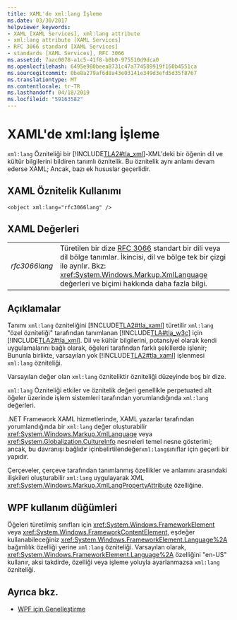 ```yaml
---
title: XAML'de xml:lang İşleme
ms.date: 03/30/2017
helpviewer_keywords:
- XAML [XAML Services], xml:lang attribute
- xml:lang attribute [XAML Services]
- RFC 3066 standard [XAML Services]
- standards [XAML Services], RFC 3066
ms.assetid: 7aac0078-a1c5-41f8-b8b0-975510d9dca0
ms.openlocfilehash: 6495e980beea8731c47a774589919f160b4551ca
ms.sourcegitcommit: 0be8a279af6d8a43e03141e349d3efd5d35f8767
ms.translationtype: MT
ms.contentlocale: tr-TR
ms.lasthandoff: 04/18/2019
ms.locfileid: "59163582"
---
```

# <a name="xmllang-handling-in-xaml"></a>XAML'de xml:lang İşleme
`xml:lang` Özniteliği bir [!INCLUDE[TLA2#tla_xml](../../../includes/tla2sharptla-xml-md.md)]-XML'deki bir öğenin dil ve kültür bilgilerini bildiren tanımlı öznitelik. Bu öznitelik aynı anlamı devam ederse XAML; Ancak, bazı ek hususlar geçerlidir.  
  
## <a name="xaml-attribute-usage"></a>XAML Öznitelik Kullanımı  
  
```xaml  
<object xml:lang="rfc3066lang" />  
```  
  
## <a name="xaml-values"></a>XAML Değerleri  
  
|||  
|-|-|  
|*rfc3066lang*|Türetilen bir dize [RFC 3066](https://go.microsoft.com/fwlink/?LinkId=132454) standart bir dili veya dil bölge tanımlar. İkincisi, dil ve bölge tek bir çizgi ile ayrılır. Bkz: <xref:System.Windows.Markup.XmlLanguage> değerleri ve biçimi hakkında daha fazla bilgi.|  
  
## <a name="remarks"></a>Açıklamalar  
 Tanımı `xml:lang` özniteliğini [!INCLUDE[TLA2#tla_xaml](../../../includes/tla2sharptla-xaml-md.md)] türetilir `xml:lang` "özel özniteliği" tarafından tanımlanan [!INCLUDE[TLA#tla_w3c](../../../includes/tlasharptla-w3c-md.md)] için [!INCLUDE[TLA2#tla_xml](../../../includes/tla2sharptla-xml-md.md)]. Dil ve kültür bilgilerini, potansiyel olarak kendi uygulamalarını bağlı olarak, öğeleri tarafından farklı şekillerde işlenir; Bununla birlikte, varsayılan yok [!INCLUDE[TLA2#tla_xaml](../../../includes/tla2sharptla-xaml-md.md)] işlenmesi `xml:lang` özniteliği.  
  
 Varsayılan değer olan `xml:lang` özniteliktir özniteliği düzeyinde boş bir dize.  
  
 `xml:lang` Özniteliği etkiler ve öznitelik değeri genellikle perpetuated alt öğeler üzerinde işlem sistemleri tarafından yorumlandığında `xml:lang` değerleri.  
  
 .NET Framework XAML hizmetlerinde, XAML yazarlar tarafından yorumlandığında bir `xml:lang` değer oluşturabilir <xref:System.Windows.Markup.XmlLanguage> veya <xref:System.Globalization.CultureInfo> nesneleri temel nesne gösterimi; ancak, bu davranışı bağlıdır içinbelirtilendeğer`xml:lang`sınıflar için geçerli bir yapıdır.  
  
 Çerçeveler, çerçeve tarafından tanımlanmış özellikler ve anlamını arasındaki ilişkileri oluşturabilir `xml:lang` uygulayarak XML <xref:System.Windows.Markup.XmlLangPropertyAttribute> özelliğine.  
  
## <a name="wpf-usage-nodes"></a>WPF kullanım düğümleri  
 Öğeleri türetilmiş sınıfları için <xref:System.Windows.FrameworkElement> veya <xref:System.Windows.FrameworkContentElement>, eşdeğer kullanabileceğiniz <xref:System.Windows.FrameworkElement.Language%2A> bağımlılık özelliği yerine `xml:lang` özniteliği. Varsayılan olarak, <xref:System.Windows.FrameworkElement.Language%2A> özelliğini "en-US" kullanır, aksi takdirde, özelliği veya işleme yoluyla ayarlanmazsa `xml:lang` özniteliği.  
  
## <a name="see-also"></a>Ayrıca bkz.

- [WPF için Genelleştirme](../wpf/advanced/globalization-for-wpf.md)
